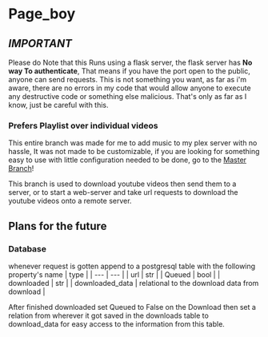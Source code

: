 # Page_boy

## ***IMPORTANT***

Please do Note that this Runs using a flask server, the flask server has **No way To authenticate**, That means
if you have the port open to the public, anyone can send requests. This is not something you want, as far as i'm
aware, there are no errors in my code that would allow anyone to execute any destructive code or something else malicious.
That's only as far as I know, just be careful with this.

### Prefers Playlist over individual videos

This entire branch was made for me to add music to my plex server with no hassle,
It was not made to be customizable, if you are looking for something easy to use
with little configuration needed to be done, go to the [Master Branch](https://github.com/KalebSchmidlkofer/ytdownload/tree/master)!

This branch is used to download youtube videos then send them to a server,
or to start a web-server and take url requests to download
the youtube videos onto a remote server.

## Plans for the future

### Database

whenever request is gotten append to a postgresql table with the following property's
 name | type |
| --- | --- |
| url | str |
| Queued | bool |
| downloaded | str |
| downloaded_data | relational to the download data from  download |

After finished downloaded set Queued to False on the Download
then set a relation from wherever it got saved in the downloads table to download_data
for easy access to the information from this table.
